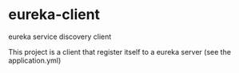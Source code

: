 # eureka-client
eureka service discovery client

This project is a client that register itself to a eureka server (see the application.yml)
